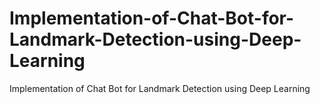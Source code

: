 # Implementation-of-Chat-Bot-for-Landmark-Detection-using-Deep-Learning
Implementation of Chat Bot for Landmark Detection using Deep Learning
